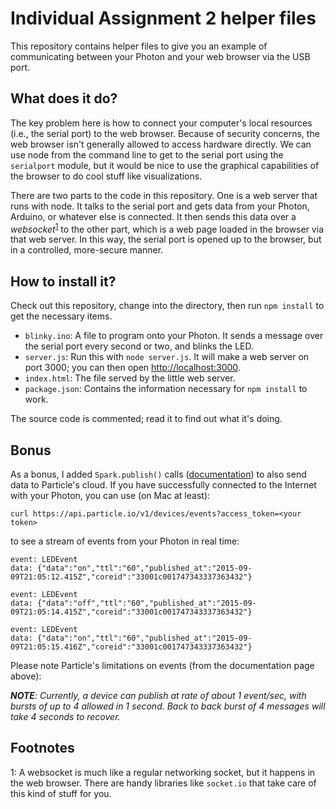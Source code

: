 # Individual Assignment 2 helper files

This repository contains helper files to give you an example of
communicating between your Photon and your web browser via the USB
port.

## What does it do?

The key problem here is how to connect your computer's local resources
(i.e., the serial port) to the web browser. Because of security
concerns, the web browser isn't generally allowed to access hardware
directly. We can use node from the command line to get to the serial
port using the `serialport` module, but it would be nice to use the
graphical capabilities of the browser to do cool stuff like
visualizations.

There are two parts to the code in this repository. One is a web
server that runs with node. It talks to the serial port and gets data
from your Photon, Arduino, or whatever else is connected. It then
sends this data over a _websocket_<sup>[1](#fn1)</sup> to the other part, which is a web
page loaded in the browser via that web server. In this way, the
serial port is opened up to the browser, but in a controlled,
more-secure manner.

## How to install it?

Check out this repository, change into the directory, then run `npm
install` to get the necessary items.

- `blinky.ino`: A file to program onto your Photon. It sends a message
	over the serial port every second or two, and blinks the LED.
- `server.js`: Run this with `node server.js`. It will make a web
	server on port 3000; you can then open
	[http://localhost:3000](http://localhost:3000).
- `index.html`: The file served by the little web server.
- `package.json`: Contains the information necessary for `npm install`
	to work.

The source code is commented; read it to find out what it's doing.

## Bonus

As a bonus, I added `Spark.publish()` calls
([documentation](https://docs.particle.io/reference/firmware/photon/#spark-publish-))
to also send data to Particle's cloud. If you have successfully connected
to the Internet with your Photon, you can use (on Mac at least):

`curl https://api.particle.io/v1/devices/events?access_token=<your
token>`

to see a stream of events from your Photon in real time:

```
event: LEDEvent
data: {"data":"on","ttl":"60","published_at":"2015-09-09T21:05:12.415Z","coreid":"33001c001747343337363432"}

event: LEDEvent
data: {"data":"off","ttl":"60","published_at":"2015-09-09T21:05:14.415Z","coreid":"33001c001747343337363432"}

event: LEDEvent
data: {"data":"on","ttl":"60","published_at":"2015-09-09T21:05:15.416Z","coreid":"33001c001747343337363432"}
```

Please note Particle's limitations on events (from the
documentation page above):

_**NOTE**: Currently, a device can publish at rate of about 1 event/sec,
with bursts of up to 4 allowed in 1 second. Back to back burst of 4
messages will take 4 seconds to recover._

## Footnotes

<a name="fn1">1</a>: A websocket is much like a regular networking socket, but it
	happens in the web browser. There are handy libraries like `socket.io`
	that take care of this kind of stuff for you.
